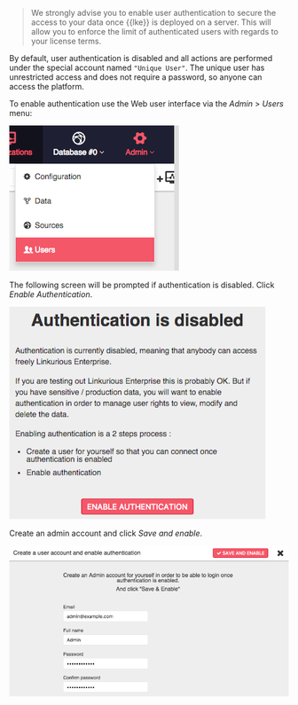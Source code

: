 
> We strongly advise you to enable user authentication to secure the 
access to your data once {{lke}} is deployed on a server. 
This will allow you to enforce the limit of authenticated users with 
regards to your license terms.

By default, user authentication is disabled and all actions are 
performed under the special account named `"Unique User"`. 
The unique user has unrestricted access and does not require a
password, so anyone can access the platform. 

To enable authentication use the Web user interface via the *Admin* > *Users* menu:

![](create-admin1.png)

The following screen will be prompted if authentication is disabled. Click *Enable Authentication*.

![](create-admin2.png)

Create an admin account and click *Save and enable*.

![](create-admin3.png)
